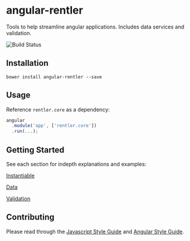 # angular-rentler
Tools to help streamline angular applications. Includes data services and validation.

![Build Status](https://travis-ci.org/rentler/angular-rentler.svg)

## Installation

```
bower install angular-rentler --save
```

## Usage

Reference `rentler.core` as a dependency:

```js
angular
  .module('app', ['rentler.core'])
  .run(...);
```

## Getting Started

See each section for indepth explanations and examples:

[Instantiable](src/instantiable/instantiable.md)

[Data](src/data/data.md)

[Validation](src/validation/validation.md)

## Contributing

Please read through the [Javascript Style Guide](https://github.com/rentler/javascript-styleguide) and [Angular Style Guide](https://github.com/rentler/angular-styleguide).

